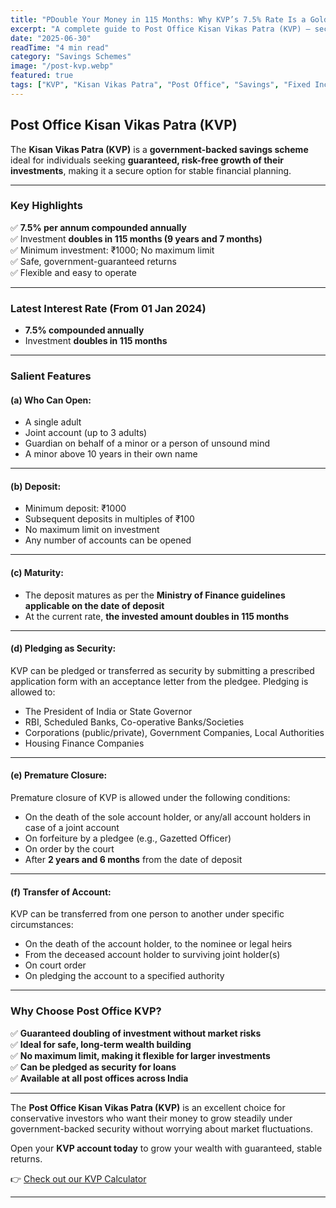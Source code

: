 ```yaml
---
title: "PDouble Your Money in 115 Months: Why KVP’s 7.5% Rate Is a Goldmine!"
excerpt: "A complete guide to Post Office Kisan Vikas Patra (KVP) — secure your investment with guaranteed doubling in 115 months at 7.5% interest, under a safe government-backed scheme."
date: "2025-06-30"
readTime: "4 min read"
category: "Savings Schemes"
image: "/post-kvp.webp"
featured: true
tags: ["KVP", "Kisan Vikas Patra", "Post Office", "Savings", "Fixed Income"]
---
```


## Post Office Kisan Vikas Patra (KVP)

The **Kisan Vikas Patra (KVP)** is a **government-backed savings scheme** ideal for individuals seeking **guaranteed, risk-free growth of their investments**, making it a secure option for stable financial planning.

---

### Key Highlights

✅ **7.5% per annum compounded annually**  
✅ Investment **doubles in 115 months (9 years and 7 months)**  
✅ Minimum investment: ₹1000; No maximum limit  
✅ Safe, government-guaranteed returns  
✅ Flexible and easy to operate

---

### Latest Interest Rate (From 01 Jan 2024)

- **7.5% compounded annually**
- Investment **doubles in 115 months**

---

### Salient Features

#### (a) Who Can Open:

- A single adult
- Joint account (up to 3 adults)
- Guardian on behalf of a minor or a person of unsound mind
- A minor above 10 years in their own name

---

#### (b) Deposit:

- Minimum deposit: ₹1000
- Subsequent deposits in multiples of ₹100
- No maximum limit on investment
- Any number of accounts can be opened

---

#### (c) Maturity:

- The deposit matures as per the **Ministry of Finance guidelines applicable on the date of deposit**
- At the current rate, **the invested amount doubles in 115 months**

---

#### (d) Pledging as Security:

KVP can be pledged or transferred as security by submitting a prescribed application form with an acceptance letter from the pledgee. Pledging is allowed to:

- The President of India or State Governor
- RBI, Scheduled Banks, Co-operative Banks/Societies
- Corporations (public/private), Government Companies, Local Authorities
- Housing Finance Companies

---

#### (e) Premature Closure:

Premature closure of KVP is allowed under the following conditions:

- On the death of the sole account holder, or any/all account holders in case of a joint account
- On forfeiture by a pledgee (e.g., Gazetted Officer)
- On order by the court
- After **2 years and 6 months** from the date of deposit

---

#### (f) Transfer of Account:

KVP can be transferred from one person to another under specific circumstances:

- On the death of the account holder, to the nominee or legal heirs
- From the deceased account holder to surviving joint holder(s)
- On court order
- On pledging the account to a specified authority

---

### Why Choose Post Office KVP?

✅ **Guaranteed doubling of investment without market risks**  
✅ **Ideal for safe, long-term wealth building**  
✅ **No maximum limit, making it flexible for larger investments**  
✅ **Can be pledged as security for loans**  
✅ **Available at all post offices across India**

---

The **Post Office Kisan Vikas Patra (KVP)** is an excellent choice for conservative investors who want their money to grow steadily under government-backed security without worrying about market fluctuations.

Open your **KVP account today** to grow your wealth with guaranteed, stable returns.

👉 [Check out our KVP Calculator](/calculator)

---
